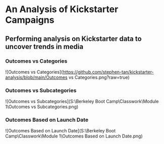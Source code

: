 # An Analysis of Kickstarter Campaigns
Performing analysis on Kickstarter data to uncover trends in media
---

### Outcomes vs Categories
![Outcomes vs Categories](https://github.com/stephen-tan/kickstarter-analysis/blob/main/Outcomes vs Categories.png?raw=true)

### Outcomes vs Subcategories
![Outcomes vs Subcategories](S:\Berkeley Boot Camp\Classwork\Module 1\Outcomes vs Subcategories.png)

### Outcomes Based on Launch Date
![Outcomes Based on Launch Date](S:\Berkeley Boot Camp\Classwork\Module 1\Outcomes Based on Launch Date.png)
